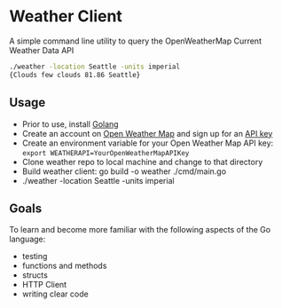 # Weather Client

A simple command line utility to query the OpenWeatherMap Current Weather Data API

```bash
./weather -location Seattle -units imperial
{Clouds few clouds 81.86 Seattle}
```

## Usage
* Prior to use, install [Golang](https://golang.org/doc/install)
* Create an account on [Open Weather Map](https://home.openweathermap.org/users/sign_up) and sign up for an [API key](https://home.openweathermap.org/api_keys)
* Create an environment variable for your Open Weather Map API key: `export WEATHERAPI=YourOpenWeatherMapAPIKey`
* Clone weather repo to local machine and change to that directory
* Build weather client: go build -o weather ./cmd/main.go
* ./weather -location Seattle -units imperial


## Goals
To learn and become more familiar with the following aspects of the Go language:
* testing
* functions and methods
* structs
* HTTP Client
* writing clear code



